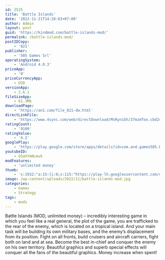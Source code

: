 ```yaml
---
id: 2525
title: 'Battle Islands'
date: '2022-11-21T14:28:03+07:00'
author: Admin
layout: post
guid: 'https://kindmod.com/battle-islands-mod/'
permalink: /battle-islands-mod/
postIDCopy:
    - '821'
publisher:
    - '505 Games Srl'
operatingSystem:
    - 'Android 4.0.3'
priceApp:
    - '0'
priceCurrencyApp:
    - USD
versionApp:
    - 2.6.1
fileSizeApp:
    - 61.3Mb
downloadPage:
    - 'https://an1.com/file_821-dw.html'
directLinkFile:
    - 'https://www.4sync.com/web/directDownload/MsRyniGh/37mzmToo.cbd2c03a85b5bcd808132342ab539e50'
ratingCount:
    - '9109'
ratingValue:
    - '4.2'
googlePlay:
    - 'https://play.google.com/store/apps/details?id=com.and.games505.battleislands'
youtubeID:
    - G5ahYmNcmvk
modFeatures:
    - 'unlimited money'
thumb:
    - 's:1932:"a:15:{i:0;s:115:"https://play-lh.googleusercontent.com/qZuUa4jesMDSGE1PXuVK7DFgdxwWbuWWDzADUFqIBg785rLy4jmHJ-DLHhpQIAUnrX0=w526-h296";i:1;s:116:"https://play-lh.googleusercontent.com/mD2s6W7wPniILq3jYJISKT32pytoHDdbzD01Rkqi7mAeKnrJI8tNMouYBeK17PDAuNTl=w526-h296";i:2;s:115:"https://play-lh.googleusercontent.com/VsfP99c91tRSI0i3dM_Wg4Im_DgSY8mRn09fYaHQ6HFXvqMMmG9UMpYEeX3jIxTWd5Y=w526-h296";i:3;s:114:"https://play-lh.googleusercontent.com/YnWNmiAVow2sITelrKGTRKSSmsmegcxNDGsRPvAWOA_ZTcqrh9biAxa1mqEs8BSMEw=w526-h296";i:4;s:115:"https://play-lh.googleusercontent.com/aeTggh0uv3p9q3LJydak4WH2RPP7XwhN_VNvNIBdcBYe9kSkZkvqDqd-8RzLF2vWLx8=w526-h296";i:5;s:115:"https://play-lh.googleusercontent.com/cz8hIi198a7FTUZAl5KkYzL-ioWlfHrM141SRIStWV6iZY6vyEecPTJGrFSJFi1NvL8=w526-h296";i:6;s:115:"https://play-lh.googleusercontent.com/wmaN8PzJW6mN1MHp3xMPc2mgXhwGBhQR6dVwyPyG3H-yrgjwNPXxcjxbCTbnyBVnUGo=w526-h296";i:7;s:116:"https://play-lh.googleusercontent.com/YCInKUamtgMzQQNJa2BDzK5lqE4YgWUHs7j0p0N07doOy_UzFJZCxTCn3uAYNXsi1AZ2=w526-h296";i:8;s:116:"https://play-lh.googleusercontent.com/fgcFJ91cMP664Qz3cU7WMDA7GVqjC0BYlhtcBTliN2x0s2ixCqa2mW5572PFmVzhvBBc=w526-h296";i:9;s:115:"https://play-lh.googleusercontent.com/CUElJHSVxntwlA9iSKwgwssEqf-SZuFGIiUci7-hjXOh6ujPGggcuWFtVakEwKgJPxo=w526-h296";i:10;s:115:"https://play-lh.googleusercontent.com/Bs-NFo3DMJEZcN2mEOl3jrIWmQC1G4sOFhkPOgOiFRmoldahvdlJZ2ODUUpL0GI991Q=w526-h296";i:11;s:114:"https://play-lh.googleusercontent.com/Yu9LGp1bG408dLuy7KsevFv3EWMjcW53sSmH3jWCu-ASHi080a7BNRgkGZvX_o86Ig=w526-h296";i:12;s:115:"https://play-lh.googleusercontent.com/YvkiwsFNRmD2KAoxh8WYWClT3zIeFDiWjnbSsFpt7iavvHW9_tHejSBSg1yp15gdYmE=w526-h296";i:13;s:115:"https://play-lh.googleusercontent.com/SQHVk3IraQsRXOdnTnj-Vfn5O4hDhfYQElZoGhF1gPfgUT6ZsPKevVaiQiAUWNxRHEA=w526-h296";i:14;s:114:"https://play-lh.googleusercontent.com/nszMz0YUGDP1_ZZO95AV7FTHYM_Izu-qhlbUd_gKDVOS02BvCyEZsdmUSzfmLEsR1Q=w526-h296";}";'
image: /wp-content/uploads/2022/11/battle-islands-mod.jpg
categories:
    - Games
    - Strategy
tags:
    - mods
---
```


Battle Islands (MOD, unlimited money) – incredibly interesting game in which you feel like a real general, the plot of the game, you are trafficked to the rear of the enemy, which is located on a tropical island. And your main task will be building its own military bases, and the enemy’s displacement from its position. Fight on all fronts, build cruisers and aircraft carriers, fight both on land and at sea. Become the best in-chief and conquer the enemy on his own territory. Beautiful graphics and superb special effects will conquer all the fans of the beautiful graphics. Money increase when spent!